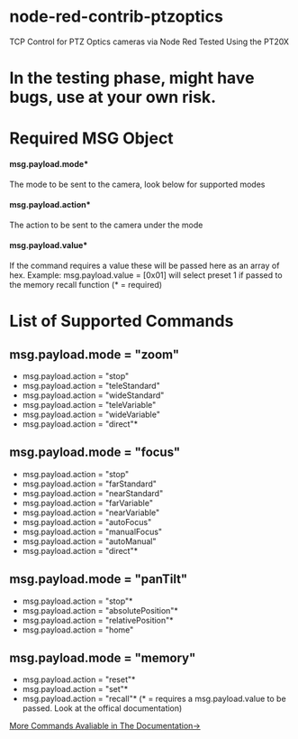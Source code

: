# node-red-contrib-ptzoptics
TCP Control for PTZ Optics cameras via Node Red
Tested Using the PT20X

# In the testing phase, might have bugs, use at your own risk.

# Required MSG Object
#### msg.payload.mode*
The mode to be sent to the camera, look below for supported modes
#### msg.payload.action*
The action to be sent to the camera under the mode
#### msg.payload.value*
If the command requires a value these will be passed here as an array of hex. Example: msg.payload.value = [0x01] will select preset 1 if passed to the memory recall function
(* = required)
# List of Supported Commands
## msg.payload.mode = "zoom"
* msg.payload.action = "stop"
* msg.payload.action = "teleStandard"
* msg.payload.action = "wideStandard"
* msg.payload.action = "teleVariable"
* msg.payload.action = "wideVariable"
* msg.payload.action = "direct"*
## msg.payload.mode = "focus"
* msg.payload.action = "stop"
* msg.payload.action = "farStandard"
* msg.payload.action = "nearStandard"
* msg.payload.action = "farVariable"
* msg.payload.action = "nearVariable"
* msg.payload.action = "autoFocus"
* msg.payload.action = "manualFocus"
* msg.payload.action = "autoManual"
* msg.payload.action = "direct"*
## msg.payload.mode = "panTilt"
* msg.payload.action = "stop"*
* msg.payload.action = "absolutePosition"*
* msg.payload.action = "relativePosition"*
* msg.payload.action = "home"
## msg.payload.mode = "memory"
* msg.payload.action = "reset"*
* msg.payload.action = "set"*
* msg.payload.action = "recall"*
(* = requires a msg.payload.value to be passed. Look at the offical documentation)

[More Commands Avaliable in The Documentation->](https://ptzoptics.com/wp-content/uploads/2014/09/PTZOptics_TCP_UDP_CGI_Control-1.pdf "Documentation")

